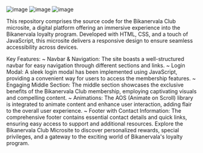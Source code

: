 ![image](https://github.com/greatlalbabu/Bikaner-wala/assets/84763569/516acb91-0d67-4825-b72d-d7cd63c88456)
![image](https://github.com/greatlalbabu/Bikaner-wala/assets/84763569/72ab4e1f-4339-4942-8090-4146ea306947)
![image](https://github.com/greatlalbabu/Bikaner-wala/assets/84763569/51d19d96-3b8f-475d-99f0-ad266e9b38c0)


This repository comprises the source code for the Bikanervala Club microsite, a digital platform offering an immersive experience into the Bikanervala loyalty program. Developed with HTML, CSS, and a touch of JavaScript, this microsite delivers a responsive design to ensure seamless accessibility across devices.

Key Features:
 ~ Navbar & Navigation: The site boasts a well-structured navbar for easy navigation through different sections and links.
 ~ Login Modal: A sleek login modal has been implemented using JavaScript, providing a convenient way for users to access the membership features.
 ~ Engaging Middle Section: The middle section showcases the exclusive benefits of the Bikanervala Club membership, employing captivating visuals and compelling content.
 ~ Animations: The AOS (Animate on Scroll) library is integrated to animate content and enhance user interaction, adding flair to the overall user experience.
 ~ Footer with Contact Information: The comprehensive footer contains essential contact details and quick links, ensuring easy access to support and additional resources.
Explore the Bikanervala Club Microsite to discover personalized rewards, special privileges, and a gateway to the exciting world of Bikanervala's loyalty program.
